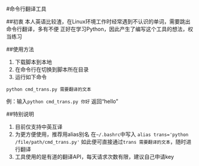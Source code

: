 #命令行翻译工具


##初衷
本人英语比较渣，在Linux环境工作时经常遇到不认识的单词，需要跳出命令行翻译，多有不便
正好在学习Python，因此产生了编写这个工具的想法，权当练习


##使用方法
1. 下载脚本到本地
2. 在命令行在切换到脚本所在目录
3. 运行如下命令
```
python cmd_trans.py 需要翻译的文本
```
例：输入<code>python cmd_trans.py 你好</code>
返回“hello”


##特别说明
1. 目前仅支持中英互译
2. 为更方便使用，推荐用alias别名
在<code>~/.bashrc</code>中写入
<code>alias trans='python /file/path/cmd_trans.py'</code>
如此便可直接通过<code>trans 需要翻译的文本</code>，随时进行翻译
3. 工具使用的是有道的翻译API，每天请求次数有限，建议自己申请key
